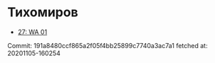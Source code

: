 # Тихомиров
- [27: WA 01](27.md)

Commit: 191a8480ccf865a2f05f4bb25899c7740a3ac7a1
 fetched at: 20201105-160254

